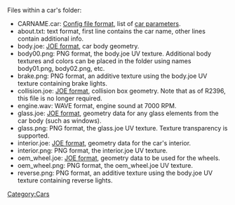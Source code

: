 Files within a car's folder:

-   CARNAME.car: [Config file format](Config_file_format "wikilink"), list of [car parameters](car_parameters "wikilink").
-   about.txt: text format, first line contains the car name, other lines contain additional info.
-   body.joe: [JOE format](JOE_format "wikilink"), car body geometry.
-   body00.png: PNG format, the body.joe UV texture. Additional body textures and colors can be placed in the folder using names body01.png, body02.png, etc.
-   brake.png: PNG format, an additive texture using the body.joe UV texture containing brake lights.
-   collision.joe: [JOE format](JOE_format "wikilink"), collision box geometry. Note that as of R2396, this file is no longer required.
-   engine.wav: WAVE format, engine sound at 7000 RPM.
-   glass.joe: [JOE format](JOE_format "wikilink"), geometry data for any glass elements from the car body (such as windows).
-   glass.png: PNG format, the glass.joe UV texture. Texture transparency is supported.
-   interior.joe: [JOE format](JOE_format "wikilink"), geometry data for the car's interior.
-   interior.png: PNG format, the interior.joe UV texture.
-   oem\_wheel.joe: [JOE format](JOE_format "wikilink"), geometry data to be used for the wheels.
-   oem\_wheel.png: PNG format, the oem\_wheel.joe UV texture.
-   reverse.png: PNG format, an additive texture using the body.joe UV texture containing reverse lights.

<Category:Cars>
